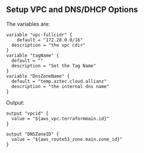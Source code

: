 ## Setup VPC and DNS/DHCP Options

The variables are:

```
variable "vpc-fullcidr" {
    default = "172.28.0.0/16"
  description = "the vpc cdir"
}
variable "tagName" {
  default = ""
  description = "Set the Tag Name"
}
variable "DnsZoneName" {
  default = "temp.aztec.cloud.allianz"
  description = "the internal dns name"
}

```


Output:
```
output "vpcid" {
  value = "${aws_vpc.terraformmain.id}"
}

output "DNSZoneID" {
  value = "${aws_route53_zone.main.zone_id}"
}
```
